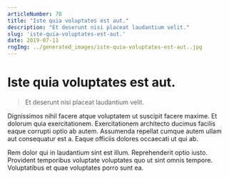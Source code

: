 ```yaml
---
articleNumber: 78
title: "Iste quia voluptates est aut."
description: "Et deserunt nisi placeat laudantium velit."
slug: 'iste-quia-voluptates-est-aut.'
date: 2019-07-11
rngImg: ../generated_images/iste-quia-voluptates-est-aut..jpg
---
```


# Iste quia voluptates est aut.

> Et deserunt nisi placeat laudantium velit.

Dignissimos nihil facere atque voluptatem ut suscipit facere maxime. Et dolorum quia exercitationem. Exercitationem architecto ducimus facilis eaque corrupti optio ab autem. Assumenda repellat cumque autem ullam aut consequatur est a. Eaque officiis dolores occaecati ut qui ab.
 Rem dolor qui in laudantium sint est illum. Reprehenderit optio iusto. Provident temporibus voluptate voluptates quo ut sint omnis tempore. Voluptatibus et quae voluptates porro sunt ea.
